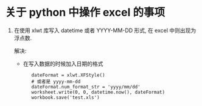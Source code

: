 关于 python 中操作 excel 的事项  
=  

1. 在使用 xlwt 库写入 datetime 或者 YYYY-MM-DD 形式, 在 excel 中则出现为  
   浮点数.  

   解决:  

   * 在写入数据的时候加入日期的格式  

            dateFormat = xlwt.XFStyle()
            # 或者是 yyyy-mm-dd
            dateFormat.num_format_str = 'yyyy/mm/dd'
            worksheet.write(0, 0, datetime.now(), dateFormat)
            workbook.save('test.xls')
